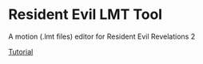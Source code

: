 # Resident Evil LMT Tool

A motion (.lmt files) editor for Resident Evil Revelations 2

[Tutorial](http://residentevilmodding.boards.net/thread/8980/tutorial-resident-revelations2-motion-transplantation)